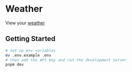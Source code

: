 # Weather

View your [weather](https://nxwtr.vercel.app)

## Getting Started

```bash
# set up env variables
mv .env.example .env
# then add the API key and run the development server
pnpm dev
```
